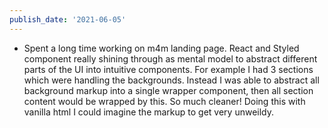 ```yaml
---
publish_date: '2021-06-05'
---
```


- Spent a long time working on m4m landing page. React and Styled component really shining through as mental model to abstract different parts of the UI into intuitive components. For example I had 3 sections which were handling the backgrounds. Instead I was able to abstract all background markup into a single wrapper component, then all section content would be wrapped by this. So much cleaner! Doing this with vanilla html I could imagine the markup to get very unweildy.

